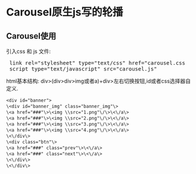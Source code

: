# Carousel原生js写的轮播  
## Carousel使用  
引入css 和 js 文件:    
<pre>
 link rel="stylesheet" type="text/css" href="carousel.css   
 script type="text/javascript" src="carousel.js" 
</pre>    
  
  html基本结构: div\>(div\>div\>img或者a)+div\>左右切换按钮,id或者css选择器自定义.

    <div id="banner">    
    \<div id="banner_img" class="banner_img"\>  
    \<a href="###"\>\<img \\src="1.png"\/\>\<\/a\>  
    \<a href="###"\>\<img \\src="2.png"\/\>\<\/a\>  
    \<a href="###"\>\<img \\src="3.png"\/\>\<\/a\>  
    \<a href="###"\>\<img \\src="4.png"\/\>\<\/a\>  
    \<\/div\>   
    \<div class="btn"\>   
    \<a href="###" class="prev"\>\<\/a\>   
    \<a href="###" class="next"\>\<\/a\>   
    \<\/div\>    
    \<\/div\>   

